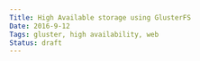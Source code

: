 ```yaml
---
Title: High Available storage using GlusterFS
Date: 2016-9-12
Tags: gluster, high availability, web
Status: draft
---
```


